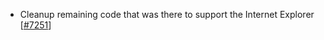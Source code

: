  - Cleanup remaining code that was there to support the Internet Explorer [[#7251](https://github.com/plotly/plotly.js/pull/7251)]
